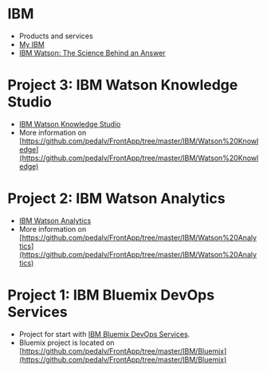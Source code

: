 # IBM
- Products and services
- [My IBM](https://myibm.ibm.com/dashboard/?lnk=mmi_nono)
- [IBM Watson: The Science Behind an Answer](https://www.youtube.com/watch?v=DywO4zksfXw)

# Project 3: IBM Watson Knowledge Studio
- [IBM Watson Knowledge Studio](https://www.ibm.com/us-en/marketplace/supervised-machine-learning)
- More information on [https://github.com/pedalv/FrontApp/tree/master/IBM/Watson%20Knowledge](https://github.com/pedalv/FrontApp/tree/master/IBM/Watson%20Knowledge)

# Project 2: IBM Watson Analytics
- [IBM Watson Analytics](https://www.ibm.com/watson-analytics)
- More information on [https://github.com/pedalv/FrontApp/tree/master/IBM/Watson%20Analytics](https://github.com/pedalv/FrontApp/tree/master/IBM/Watson%20Analytics)

# Project 1: IBM Bluemix DevOps Services
- Project for start with [IBM Bluemix DevOps Services](https://hub.jazz.net/docs).
- Bluemix project is located on [https://github.com/pedalv/FrontApp/tree/master/IBM/Bluemix](https://github.com/pedalv/FrontApp/tree/master/IBM/Bluemix)
